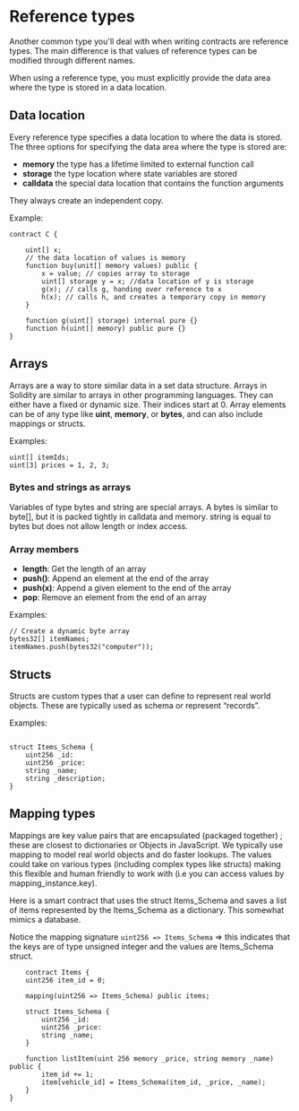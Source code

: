 # Reference types

Another common type you'll deal with when writing contracts are reference types. The main difference is that values of reference types can be modified through different names.

When using a reference type, you must explicitly provide the data area where the type is stored in a data location.

## Data location

Every reference type specifies a data location to where the data is stored. The three options for specifying the data area where the type is stored are:

- **memory** the type has a lifetime limited to external function call
- **storage** the type location where state variables are stored
- **calldata** the special data location that contains the function arguments

They always create an independent copy.

Example:

```solidity
contract C {

    uint[] x;
    // the data location of values is memory
    function buy(unit[] memory values) public {
        x = value; // copies array to storage
        uint[] storage y = x; //data location of y is storage
        g(x); // calls g, handing over reference to x
        h(x); // calls h, and creates a temporary copy in memory
    }

    function g(uint[] storage) internal pure {}
    function h(uint[] memory) public pure {}
}
```

## Arrays

Arrays are a way to store similar data in a set data structure. Arrays in Solidity are similar to arrays in other programming languages. They can either have a fixed or dynamic size. Their indices start at 0.
Array elements can be of any type like **uint**, **memory**, or **bytes**, and can also include mappings or structs.

Examples:

```solidity
uint[] itemIds;
uint[3] prices = 1, 2, 3;
```

### Bytes and strings as arrays

Variables of type bytes and string are special arrays. A bytes is similar to byte[], but it is packed tightly in calldata and memory. string is equal to bytes but does not allow length or index access.

### Array members

- **length**: Get the length of an array
- **push()**: Append an element at the end of the array
- **push(x)**: Append a given element to the end of the array
- **pop**: Remove an element from the end of an array

Examples:

```solidity
// Create a dynamic byte array
bytes32[] itemNames;
itemNames.push(bytes32("computer"));
```

## Structs

Structs are custom types that a user can define to represent real world objects. These are typically used as schema or represent “records”.

Examples:

```solidity

struct Items_Schema {
    uint256 _id:
    uint256 _price:
    string _name;
    string _description;
}
```

## Mapping types

Mappings are key value pairs that are encapsulated (packaged together) ; these are closest to dictionaries or Objects in JavaScript. We typically use mapping to model real world objects and do faster lookups. The values could take on various types (including complex types like structs) making this flexible and human friendly to work with (i.e you can access values by mapping_instance.key).

Here is a smart contract that uses the struct Items_Schema and saves a list of items represented by the Items_Schema as a dictionary. This somewhat mimics a database.

Notice the mapping signature `uint256 => Items_Schema` => this indicates that the keys are of type unsigned integer and the values are Items_Schema struct.

```solidity
    contract Items {
    uint256 item_id = 0;

    mapping(uint256 => Items_Schema) public items;

    struct Items_Schema {
        uint256 _id:
        uint256 _price:
        string _name;
    }

    function listItem(uint 256 memory _price, string memory _name) public {
        item_id += 1;
        item[vehicle_id] = Items_Schema(item_id, _price, _name);
    }
}
```
